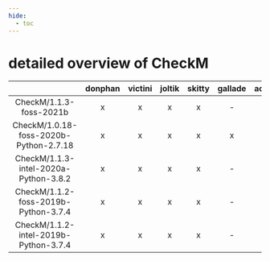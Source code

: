```yaml
---
hide:
  - toc
---
```


detailed overview of CheckM
===========================

| |donphan|victini|joltik|skitty|gallade|accelgor|swalot|doduo|
| :---: | :---: | :---: | :---: | :---: | :---: | :---: | :---: | :---: |
|CheckM/1.1.3-foss-2021b|x|x|x|x|-|x|x|x|
|CheckM/1.0.18-foss-2020b-Python-2.7.18|x|x|x|x|x|-|x|x|
|CheckM/1.1.3-intel-2020a-Python-3.8.2|x|x|x|x|-|-|x|x|
|CheckM/1.1.2-foss-2019b-Python-3.7.4|x|x|x|x|-|-|-|x|
|CheckM/1.1.2-intel-2019b-Python-3.7.4|x|x|x|x|-|-|-|x|
